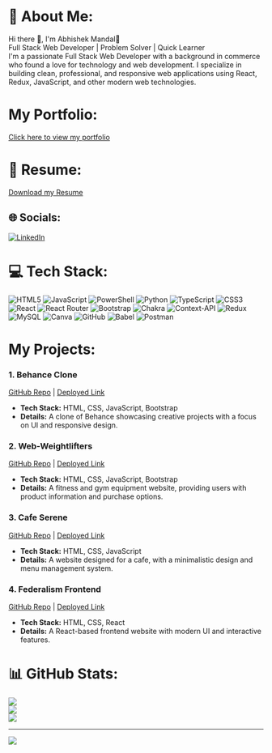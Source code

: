 # 💫 About Me:
Hi there 👋, I'm Abhishek Mandal🚀<br> Full Stack Web Developer | Problem Solver | Quick Learner<br>I'm a passionate Full Stack Web Developer with a background in commerce who found a love for technology and web development. I specialize in building clean, professional, and responsive web applications using React, Redux, JavaScript, and other modern web technologies.

# My Portfolio:
[Click here to view my portfolio](https://keen-selkie-559d77.netlify.app/)

# 📄 Resume:
[Download my Resume](https://drive.google.com/uc?export=download&id=1dUnSYw2TGQfA_5bupYb6nqMyZc1OsgH1)

## 🌐 Socials:
[![LinkedIn](https://img.shields.io/badge/LinkedIn-%230077B5.svg?logo=linkedin&logoColor=white)](https://linkedin.com/in/abhishek-mandal-2129bh) 

# 💻 Tech Stack:
![HTML5](https://img.shields.io/badge/html5-%23E34F26.svg?style=for-the-badge&logo=html5&logoColor=white) ![JavaScript](https://img.shields.io/badge/javascript-%23323330.svg?style=for-the-badge&logo=javascript&logoColor=%23F7DF1E) ![PowerShell](https://img.shields.io/badge/PowerShell-%235391FE.svg?style=for-the-badge&logo=powershell&logoColor=white) ![Python](https://img.shields.io/badge/python-3670A0?style=for-the-badge&logo=python&logoColor=ffdd54) ![TypeScript](https://img.shields.io/badge/typescript-%23007ACC.svg?style=for-the-badge&logo=typescript&logoColor=white) ![CSS3](https://img.shields.io/badge/css3-%231572B6.svg?style=for-the-badge&logo=css3&logoColor=white) ![React](https://img.shields.io/badge/react-%2320232a.svg?style=for-the-badge&logo=react&logoColor=%2361DAFB) ![React Router](https://img.shields.io/badge/React_Router-CA4245?style=for-the-badge&logo=react-router&logoColor=white) ![Bootstrap](https://img.shields.io/badge/bootstrap-%238511FA.svg?style=for-the-badge&logo=bootstrap&logoColor=white) ![Chakra](https://img.shields.io/badge/chakra-%234ED1C5.svg?style=for-the-badge&logo=chakraui&logoColor=white) ![Context-API](https://img.shields.io/badge/Context--Api-000000?style=for-the-badge&logo=react) ![Redux](https://img.shields.io/badge/redux-%23593d88.svg?style=for-the-badge&logo=redux&logoColor=white) ![MySQL](https://img.shields.io/badge/mysql-4479A1.svg?style=for-the-badge&logo=mysql&logoColor=white) ![Canva](https://img.shields.io/badge/Canva-%2300C4CC.svg?style=for-the-badge&logo=Canva&logoColor=white) ![GitHub](https://img.shields.io/badge/github-%23121011.svg?style=for-the-badge&logo=github&logoColor=white) ![Babel](https://img.shields.io/badge/Babel-F9DC3e?style=for-the-badge&logo=babel&logoColor=black) ![Postman](https://img.shields.io/badge/Postman-FF6C37?style=for-the-badge&logo=postman&logoColor=white)

# My Projects:

### 1. Behance Clone
[GitHub Repo](https://github.com/DPratap101/Behance-Clone.git) | [Deployed Link](https://digital-democracy-030.vercel.app/)
- **Tech Stack:** HTML, CSS, JavaScript, Bootstrap
- **Details:** A clone of Behance showcasing creative projects with a focus on UI and responsive design.

### 2. Web-Weightlifters
[GitHub Repo](https://github.com/himanshuladekar/Web-Weightlifters_031) | [Deployed Link](https://sweet-alpaca-1caacd.netlify.app/)
- **Tech Stack:** HTML, CSS, JavaScript, Bootstrap
- **Details:** A fitness and gym equipment website, providing users with product information and purchase options.

### 3. Cafe Serene
[GitHub Repo](https://github.com/AbhishekMandal1997/Cafe-Serene.git) | [Deployed Link](https://cafeserene.netlify.app/)
- **Tech Stack:** HTML, CSS, JavaScript
- **Details:** A website designed for a cafe, with a minimalistic design and menu management system.

### 4. Federalism Frontend
[GitHub Repo](https://github.com/AbhishekMandal1997/Federalism-Frontend_016-.git) | [Deployed Link](https://66dd4441366cde50b303f328--aquamarine-maamoul-81f646.netlify.app/)
- **Tech Stack:** HTML, CSS, React
- **Details:** A React-based frontend website with modern UI and interactive features.

# 📊 GitHub Stats:
![](https://github-readme-stats.vercel.app/api?username=AbhishekMandal1997&theme=dark&hide_border=false&include_all_commits=true&count_private=true)<br/>
![](https://github-readme-streak-stats.herokuapp.com/?user=AbhishekMandal1997&theme=dark&hide_border=false)<br/>
![](https://github-readme-stats.vercel.app/api/top-langs/?username=AbhishekMandal1997&theme=dark&hide_border=false&include_all_commits=true&count_private=true&layout=compact)

---
[![](https://visitcount.itsvg.in/api?id=AbhishekMandal1997&icon=0&color=0)](https://visitcount.itsvg.in)

<!-- Proudly created with GPRM ( https://gprm.itsvg.in ) -->
